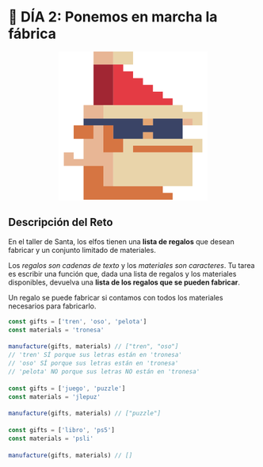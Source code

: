 # :date: DÍA 2: Ponemos en marcha la fábrica

<p align="center">
  <a href="https://adventjs.dev/es/challenges/2022/2">
    <img src="../../assets/02.png" width="300" height="300" />
  </a>
 </p>

## Descripción del Reto

En el taller de Santa, los elfos tienen una **lista de regalos** que desean fabricar y un conjunto limitado de materiales.

Los *regalos son cadenas de texto* y los *materiales son caracteres*. Tu tarea es escribir una función que, dada una lista de regalos y los materiales disponibles, devuelva una **lista de los regalos que se pueden fabricar**.

Un regalo se puede fabricar si contamos con todos los materiales necesarios para fabricarlo.

```js
const gifts = ['tren', 'oso', 'pelota']
const materials = 'tronesa'

manufacture(gifts, materials) // ["tren", "oso"]
// 'tren' SÍ porque sus letras están en 'tronesa'
// 'oso' SÍ porque sus letras están en 'tronesa'
// 'pelota' NO porque sus letras NO están en 'tronesa'

const gifts = ['juego', 'puzzle']
const materials = 'jlepuz'

manufacture(gifts, materials) // ["puzzle"]

const gifts = ['libro', 'ps5']
const materials = 'psli'

manufacture(gifts, materials) // []
```
